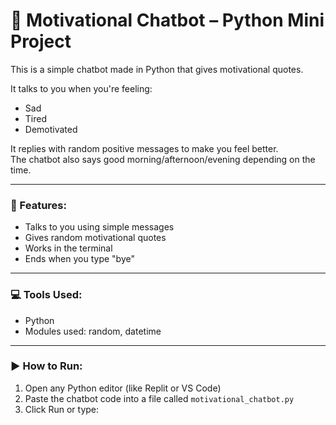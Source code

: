 # 🤖 Motivational Chatbot – Python Mini Project

This is a simple chatbot made in Python that gives motivational quotes.

It talks to you when you're feeling:
- Sad
- Tired
- Demotivated

It replies with random positive messages to make you feel better.  
The chatbot also says good morning/afternoon/evening depending on the time.

---

### 📌 Features:
- Talks to you using simple messages
- Gives random motivational quotes
- Works in the terminal
- Ends when you type "bye"

---

### 💻 Tools Used:
- Python
- Modules used: random, datetime

---

### ▶️ How to Run:
1. Open any Python editor (like Replit or VS Code)
2. Paste the chatbot code into a file called `motivational_chatbot.py`
3. Click Run or type:
